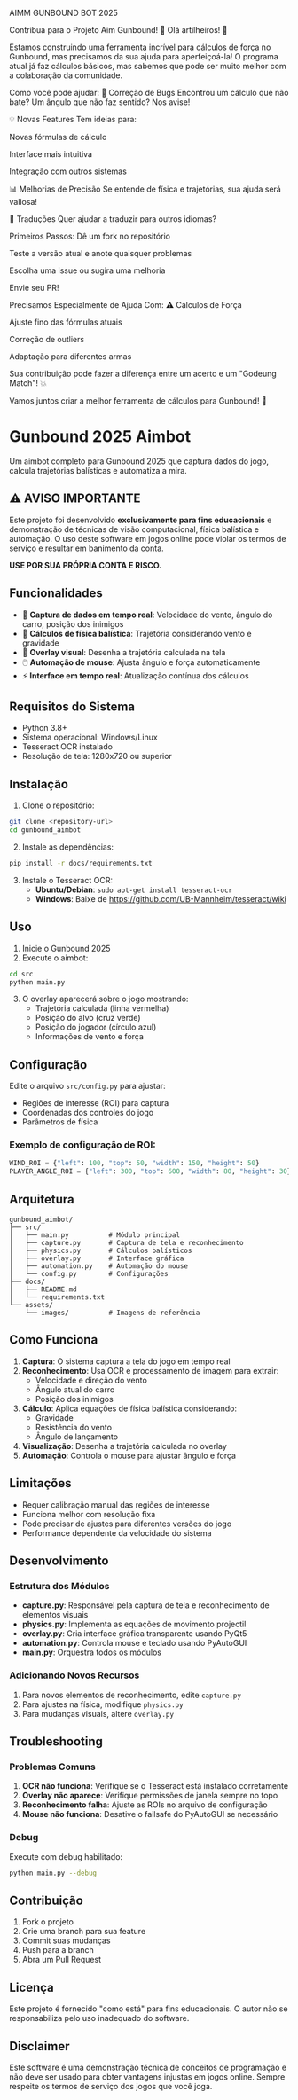 AIMM GUNBOUND BOT 2025

Contribua para o Projeto Aim Gunbound! 🎯
Olá artilheiros! 👋

Estamos construindo uma ferramenta incrível para cálculos de força no Gunbound, mas precisamos da sua ajuda para aperfeiçoá-la! O programa atual já faz cálculos básicos, mas sabemos que pode ser muito melhor com a colaboração da comunidade.

Como você pode ajudar:
🔧 Correção de Bugs
Encontrou um cálculo que não bate? Um ângulo que não faz sentido? Nos avise!

💡 Novas Features
Tem ideias para:

Novas fórmulas de cálculo

Interface mais intuitiva

Integração com outros sistemas

📊 Melhorias de Precisão
Se entende de física e trajetórias, sua ajuda será valiosa!

📝 Traduções
Quer ajudar a traduzir para outros idiomas?

Primeiros Passos:
Dê um fork no repositório

Teste a versão atual e anote quaisquer problemas

Escolha uma issue ou sugira uma melhoria

Envie seu PR!

Precisamos Especialmente de Ajuda Com:
⚠️ Cálculos de Força

Ajuste fino das fórmulas atuais

Correção de outliers

Adaptação para diferentes armas

Sua contribuição pode fazer a diferença entre um acerto e um "Godeung Match"! 💥

Vamos juntos criar a melhor ferramenta de cálculos para Gunbound! 🚀



# Gunbound 2025 Aimbot

Um aimbot completo para Gunbound 2025 que captura dados do jogo, calcula trajetórias balísticas e automatiza a mira.

## ⚠️ AVISO IMPORTANTE

Este projeto foi desenvolvido **exclusivamente para fins educacionais** e demonstração de técnicas de visão computacional, física balística e automação. O uso deste software em jogos online pode violar os termos de serviço e resultar em banimento da conta.

**USE POR SUA PRÓPRIA CONTA E RISCO.**

## Funcionalidades

- 🎯 **Captura de dados em tempo real**: Velocidade do vento, ângulo do carro, posição dos inimigos
- 🧮 **Cálculos de física balística**: Trajetória considerando vento e gravidade
- 🎨 **Overlay visual**: Desenha a trajetória calculada na tela
- 🖱️ **Automação de mouse**: Ajusta ângulo e força automaticamente
- ⚡ **Interface em tempo real**: Atualização contínua dos cálculos

## Requisitos do Sistema

- Python 3.8+
- Sistema operacional: Windows/Linux
- Tesseract OCR instalado
- Resolução de tela: 1280x720 ou superior

## Instalação

1. Clone o repositório:
```bash
git clone <repository-url>
cd gunbound_aimbot
```

2. Instale as dependências:
```bash
pip install -r docs/requirements.txt
```

3. Instale o Tesseract OCR:
   - **Ubuntu/Debian**: `sudo apt-get install tesseract-ocr`
   - **Windows**: Baixe de https://github.com/UB-Mannheim/tesseract/wiki

## Uso

1. Inicie o Gunbound 2025
2. Execute o aimbot:
```bash
cd src
python main.py
```

3. O overlay aparecerá sobre o jogo mostrando:
   - Trajetória calculada (linha vermelha)
   - Posição do alvo (cruz verde)
   - Posição do jogador (círculo azul)
   - Informações de vento e força

## Configuração

Edite o arquivo `src/config.py` para ajustar:
- Regiões de interesse (ROI) para captura
- Coordenadas dos controles do jogo
- Parâmetros de física

### Exemplo de configuração de ROI:
```python
WIND_ROI = {"left": 100, "top": 50, "width": 150, "height": 50}
PLAYER_ANGLE_ROI = {"left": 300, "top": 600, "width": 80, "height": 30}
```

## Arquitetura

```
gunbound_aimbot/
├── src/
│   ├── main.py          # Módulo principal
│   ├── capture.py       # Captura de tela e reconhecimento
│   ├── physics.py       # Cálculos balísticos
│   ├── overlay.py       # Interface gráfica
│   ├── automation.py    # Automação do mouse
│   └── config.py        # Configurações
├── docs/
│   ├── README.md
│   └── requirements.txt
└── assets/
    └── images/          # Imagens de referência
```

## Como Funciona

1. **Captura**: O sistema captura a tela do jogo em tempo real
2. **Reconhecimento**: Usa OCR e processamento de imagem para extrair:
   - Velocidade e direção do vento
   - Ângulo atual do carro
   - Posição dos inimigos
3. **Cálculo**: Aplica equações de física balística considerando:
   - Gravidade
   - Resistência do vento
   - Ângulo de lançamento
4. **Visualização**: Desenha a trajetória calculada no overlay
5. **Automação**: Controla o mouse para ajustar ângulo e força

## Limitações

- Requer calibração manual das regiões de interesse
- Funciona melhor com resolução fixa
- Pode precisar de ajustes para diferentes versões do jogo
- Performance dependente da velocidade do sistema

## Desenvolvimento

### Estrutura dos Módulos

- **capture.py**: Responsável pela captura de tela e reconhecimento de elementos visuais
- **physics.py**: Implementa as equações de movimento projectil
- **overlay.py**: Cria interface gráfica transparente usando PyQt5
- **automation.py**: Controla mouse e teclado usando PyAutoGUI
- **main.py**: Orquestra todos os módulos

### Adicionando Novos Recursos

1. Para novos elementos de reconhecimento, edite `capture.py`
2. Para ajustes na física, modifique `physics.py`
3. Para mudanças visuais, altere `overlay.py`

## Troubleshooting

### Problemas Comuns

1. **OCR não funciona**: Verifique se o Tesseract está instalado corretamente
2. **Overlay não aparece**: Verifique permissões de janela sempre no topo
3. **Reconhecimento falha**: Ajuste as ROIs no arquivo de configuração
4. **Mouse não funciona**: Desative o failsafe do PyAutoGUI se necessário

### Debug

Execute com debug habilitado:
```bash
python main.py --debug
```

## Contribuição

1. Fork o projeto
2. Crie uma branch para sua feature
3. Commit suas mudanças
4. Push para a branch
5. Abra um Pull Request

## Licença

Este projeto é fornecido "como está" para fins educacionais. O autor não se responsabiliza pelo uso inadequado do software.

## Disclaimer

Este software é uma demonstração técnica de conceitos de programação e não deve ser usado para obter vantagens injustas em jogos online. Sempre respeite os termos de serviço dos jogos que você joga.

